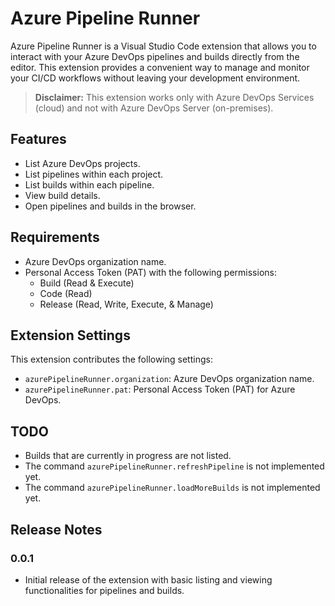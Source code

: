 # Azure Pipeline Runner

Azure Pipeline Runner is a Visual Studio Code extension that allows you to interact with your Azure DevOps pipelines and builds directly from the editor. This extension provides a convenient way to manage and monitor your CI/CD workflows without leaving your development environment.

> **Disclaimer:** This extension works only with Azure DevOps Services (cloud) and not with Azure DevOps Server (on-premises).

## Features

- List Azure DevOps projects.
- List pipelines within each project.
- List builds within each pipeline.
- View build details.
- Open pipelines and builds in the browser.

## Requirements

- Azure DevOps organization name.
- Personal Access Token (PAT) with the following permissions:
    - Build (Read & Execute)
    - Code (Read)
    - Release (Read, Write, Execute, & Manage)

## Extension Settings

This extension contributes the following settings:

- `azurePipelineRunner.organization`: Azure DevOps organization name.
- `azurePipelineRunner.pat`: Personal Access Token (PAT) for Azure DevOps.

## TODO

- Builds that are currently in progress are not listed.
- The command `azurePipelineRunner.refreshPipeline` is not implemented yet.
- The command `azurePipelineRunner.loadMoreBuilds` is not implemented yet.

## Release Notes

### 0.0.1

- Initial release of the extension with basic listing and viewing functionalities for pipelines and builds.
